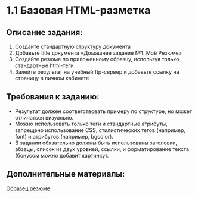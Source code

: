 1.1 Базовая HTML-разметка
===

## Описание задания:

1. Создайте стандартную структуру документа
2. Добавьте title документа «Домашнее задание №1: Моё Резюме»
3. Создайте резюме по приложенному образцу, используя только стандартные html-теги
4. Залейте результат на учебный ftp-сервер и добавьте ссылку на страницу в личном кабинете

## Требования к заданию:
- Результат должен соответствовать примеру по структуре, но может отличаться визуально.
- Можно использовать только теги и стандартные атрибуты, запрещено использование CSS, стилистических тегов (например, font) и атрибутов (например, bgcolor).
- В задании обязательно должны быть использованы заголовки, абзацы, список из двух уровней, ссылки, и форматирование текста (бонусом можно добавит картинку).

## Дополнительные материалы:

[Образец резюме](.resourses/hw1-1.pdf)